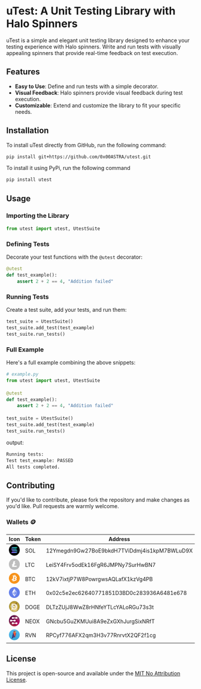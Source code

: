 # uTest: A Unit Testing Library with Halo Spinners

uTest is a simple and elegant unit testing library designed to enhance your testing experience with Halo spinners. Write and run tests with visually appealing spinners that provide real-time feedback on test execution.

## Features

- **Easy to Use**: Define and run tests with a simple decorator.
- **Visual Feedback**: Halo spinners provide visual feedback during test execution.
- **Customizable**: Extend and customize the library to fit your specific needs.

## Installation

To install uTest directly from GitHub, run the following command:

```bash
pip install git+https://github.com/0x00ASTRA/utest.git
```

To install it using PyPi, run the following command

```bash
pip install utest
```

## Usage

### Importing the Library

```python
from utest import utest, UtestSuite
```

### Defining Tests

Decorate your test functions with the `@utest` decorator:

```python
@utest
def test_example():
    assert 2 + 2 == 4, "Addition failed"
```

### Running Tests

Create a test suite, add your tests, and run them:

```python
test_suite = UtestSuite()
test_suite.add_test(test_example)
test_suite.run_tests()
```

### Full Example

Here's a full example combining the above snippets:

```python
# example.py
from utest import utest, UtestSuite

@utest
def test_example():
    assert 2 + 2 == 4, "Addition failed"

test_suite = UtestSuite()
test_suite.add_test(test_example)
test_suite.run_tests()
```

output:
```bash
Running tests:
Test test_example: PASSED
All tests completed.
```

## Contributing

If you'd like to contribute, please fork the repository and make changes as you'd like. Pull requests are warmly welcome.

### Wallets 🪙
| Icon | Token | Address                                      |
|------| ----- | -------------------------------------------- |
| <img src="public/SOL.png" width=30> | SOL   | 12Ymegdn9Gw27BoE9bkdH7TViDdmj4is1kpM7BWLuD9X |
| <img src="public/LTC.png" width=30> | LTC   | LeiSY4Frv5odEk16FgR6JMPNy7SurHwBN7           |
| <img src="public/BTC.png" width=30> | BTC   | 12kV7ixtjP7W8PowrgwsAQLafX1kzVg4PB           |
| <img src="public/ETH.png" width=30> | ETH   | 0x02c5e2ec62640771851D3BD0c283936A6481e678   |
| <img src="public/DOGE.png" width=30> | DOGE  | DLTzZUjJ8WwZ8rHNfeYTLcYALoRGu73s3t           |
| <img src="public/NEOX.png" width=30> | NEOX  | GNcbu5GuZKMUui8A9eZxGXhJurgSixNRfT           |
| <img src="public/RVN.png" width=30> | RVN   | RPCyf776AFX2qm3H3v77RnrvtX2QF2f1cg |

## License

This project is open-source and available under the [MIT No Attribution License](LICENSE).
